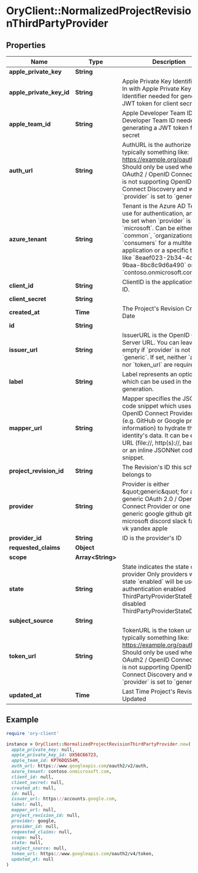 # OryClient::NormalizedProjectRevisionThirdPartyProvider

## Properties

| Name | Type | Description | Notes |
| ---- | ---- | ----------- | ----- |
| **apple_private_key** | **String** |  | [optional] |
| **apple_private_key_id** | **String** | Apple Private Key Identifier  Sign In with Apple Private Key Identifier needed for generating a JWT token for client secret | [optional] |
| **apple_team_id** | **String** | Apple Developer Team ID  Apple Developer Team ID needed for generating a JWT token for client secret | [optional] |
| **auth_url** | **String** | AuthURL is the authorize url, typically something like: https://example.org/oauth2/auth Should only be used when the OAuth2 / OpenID Connect server is not supporting OpenID Connect Discovery and when &#x60;provider&#x60; is set to &#x60;generic&#x60;. | [optional] |
| **azure_tenant** | **String** | Tenant is the Azure AD Tenant to use for authentication, and must be set when &#x60;provider&#x60; is set to &#x60;microsoft&#x60;.  Can be either &#x60;common&#x60;, &#x60;organizations&#x60;, &#x60;consumers&#x60; for a multitenant application or a specific tenant like &#x60;8eaef023-2b34-4da1-9baa-8bc8c9d6a490&#x60; or &#x60;contoso.onmicrosoft.com&#x60;. | [optional] |
| **client_id** | **String** | ClientID is the application&#39;s Client ID. | [optional] |
| **client_secret** | **String** |  | [optional] |
| **created_at** | **Time** | The Project&#39;s Revision Creation Date | [optional][readonly] |
| **id** | **String** |  | [optional] |
| **issuer_url** | **String** | IssuerURL is the OpenID Connect Server URL. You can leave this empty if &#x60;provider&#x60; is not set to &#x60;generic&#x60;. If set, neither &#x60;auth_url&#x60; nor &#x60;token_url&#x60; are required. | [optional] |
| **label** | **String** | Label represents an optional label which can be used in the UI generation. | [optional] |
| **mapper_url** | **String** | Mapper specifies the JSONNet code snippet which uses the OpenID Connect Provider&#39;s data (e.g. GitHub or Google profile information) to hydrate the identity&#39;s data.  It can be either a URL (file://, http(s)://, base64://) or an inline JSONNet code snippet. | [optional] |
| **project_revision_id** | **String** | The Revision&#39;s ID this schema belongs to | [optional] |
| **provider** | **String** | Provider is either \&quot;generic\&quot; for a generic OAuth 2.0 / OpenID Connect Provider or one of: generic google github gitlab microsoft discord slack facebook vk yandex apple | [optional] |
| **provider_id** | **String** | ID is the provider&#39;s ID | [optional] |
| **requested_claims** | **Object** |  | [optional] |
| **scope** | **Array&lt;String&gt;** |  | [optional] |
| **state** | **String** | State indicates the state of the provider  Only providers with state &#x60;enabled&#x60; will be used for authentication enabled ThirdPartyProviderStateEnabled disabled ThirdPartyProviderStateDisabled | [optional] |
| **subject_source** | **String** |  | [optional] |
| **token_url** | **String** | TokenURL is the token url, typically something like: https://example.org/oauth2/token  Should only be used when the OAuth2 / OpenID Connect server is not supporting OpenID Connect Discovery and when &#x60;provider&#x60; is set to &#x60;generic&#x60;. | [optional] |
| **updated_at** | **Time** | Last Time Project&#39;s Revision was Updated | [optional][readonly] |

## Example

```ruby
require 'ory-client'

instance = OryClient::NormalizedProjectRevisionThirdPartyProvider.new(
  apple_private_key: null,
  apple_private_key_id: UX56C66723,
  apple_team_id: KP76DQS54M,
  auth_url: https://www.googleapis.com/oauth2/v2/auth,
  azure_tenant: contoso.onmicrosoft.com,
  client_id: null,
  client_secret: null,
  created_at: null,
  id: null,
  issuer_url: https://accounts.google.com,
  label: null,
  mapper_url: null,
  project_revision_id: null,
  provider: google,
  provider_id: null,
  requested_claims: null,
  scope: null,
  state: null,
  subject_source: null,
  token_url: https://www.googleapis.com/oauth2/v4/token,
  updated_at: null
)
```


